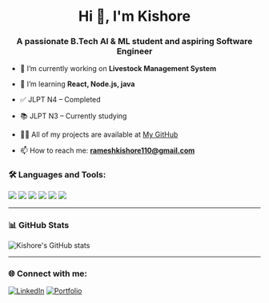 <h1 align="center">Hi 👋, I'm Kishore</h1>
<h3 align="center">A passionate B.Tech AI & ML student and aspiring Software Engineer</h3>

- 🔭 I’m currently working on **Livestock Management System**

- 🌱 I’m learning **React, Node.js, java**

- ✅ JLPT N4 – Completed
  
- 📚 JLPT N3 – Currently studying

- 👨‍💻 All of my projects are available at [My GitHub]((https://github.com/KISHORE-R-RAMESH))

- 📫 How to reach me: **rameshkishore110@gmail.com**


### 🛠️ Languages and Tools:

<p align="left">
  <img src="https://img.shields.io/badge/Node.js-339933?style=for-the-badge&logo=nodedotjs&logoColor=white"/>
  <img src="https://img.shields.io/badge/React-20232A?style=for-the-badge&logo=react&logoColor=61DAFB"/>
  <img src="https://img.shields.io/badge/Arduino-00979D?style=for-the-badge&logo=arduino&logoColor=white"/>
  <img src="https://img.shields.io/badge/HTML5-E34F26?style=for-the-badge&logo=html5&logoColor=white"/>
  <img src="https://img.shields.io/badge/CSS3-1572B6?style=for-the-badge&logo=css3&logoColor=white"/>
  <img src="https://img.shields.io/badge/java-1572B6?style=for-the-badge&logo=java&logoColor=white"/>
</p>

---

### 📊 GitHub Stats

<p align="left">
  <img src="https://github-readme-stats.vercel.app/api?username=KISHORE-R-RAMESH&show_icons=true&theme=github_dark" alt="Kishore's GitHub stats"/>
</p>

---

### 🌐 Connect with me:

[![LinkedIn](https://img.shields.io/badge/LinkedIn-blue?style=flat&logo=linkedin&logoColor=white)]((https://www.linkedin.com/in/kishore--ramesh/))
[![Portfolio](https://img.shields.io/badge/Portfolio-black?style=flat&logo=github&logoColor=white)](https://kishore-ramesh.my.canva.site/)

